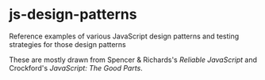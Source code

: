 # js-design-patterns
Reference examples of various JavaScript design patterns and testing strategies for those design patterns

These are mostly drawn from Spencer & Richards's _Reliable JavaScript_ and Crockford's _JavaScript: The Good Parts_.
